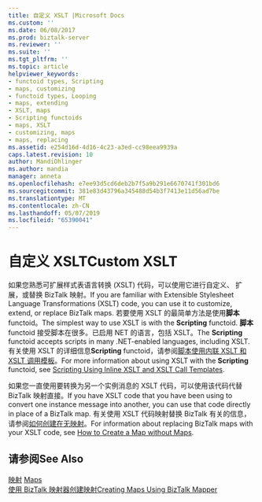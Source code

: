 ```yaml
---
title: 自定义 XSLT |Microsoft Docs
ms.custom: ''
ms.date: 06/08/2017
ms.prod: biztalk-server
ms.reviewer: ''
ms.suite: ''
ms.tgt_pltfrm: ''
ms.topic: article
helpviewer_keywords:
- functoid types, Scripting
- maps, customizing
- functoid types, Looping
- maps, extending
- XSLT, maps
- Scripting functoids
- maps, XSLT
- customizing, maps
- maps, replacing
ms.assetid: e254d16d-4d16-4c23-a3ed-cc98eea9939a
caps.latest.revision: 10
author: MandiOhlinger
ms.author: mandia
manager: anneta
ms.openlocfilehash: e7ee93d5cd6deb2b7f5a9b291e6670741f301bd6
ms.sourcegitcommit: 381e83d43796a345488d54b3f7413e11d56ad7be
ms.translationtype: MT
ms.contentlocale: zh-CN
ms.lasthandoff: 05/07/2019
ms.locfileid: "65390041"
---
```

# <a name="custom-xslt"></a><span data-ttu-id="ad240-102">自定义 XSLT</span><span class="sxs-lookup"><span data-stu-id="ad240-102">Custom XSLT</span></span>
<span data-ttu-id="ad240-103">如果您熟悉可扩展样式表语言转换 (XSLT) 代码，可以使用它进行自定义、 扩展，或替换 BizTalk 映射。</span><span class="sxs-lookup"><span data-stu-id="ad240-103">If you are familiar with Extensible Stylesheet Language Transformations (XSLT) code, you can use it to customize, extend, or replace BizTalk maps.</span></span> <span data-ttu-id="ad240-104">若要使用 XSLT 的最简单方法是使用**脚本**functoid。</span><span class="sxs-lookup"><span data-stu-id="ad240-104">The simplest way to use XSLT is with the **Scripting** functoid.</span></span> <span data-ttu-id="ad240-105">**脚本**functoid 接受脚本在很多。已启用 NET 的语言，包括 XSLT。</span><span class="sxs-lookup"><span data-stu-id="ad240-105">The **Scripting** functoid accepts scripts in many .NET-enabled languages, including XSLT.</span></span> <span data-ttu-id="ad240-106">有关使用 XSLT 的详细信息**Scripting** functoid，请参阅[脚本使用内联 XSLT 和 XSLT 调用模板](../core/scripting-using-inline-xslt-and-xslt-call-templates.md)。</span><span class="sxs-lookup"><span data-stu-id="ad240-106">For more information about using XSLT with the **Scripting** functoid, see [Scripting Using Inline XSLT and XSLT Call Templates](../core/scripting-using-inline-xslt-and-xslt-call-templates.md).</span></span>  
  
 <span data-ttu-id="ad240-107">如果您一直使用要转换为另一个实例消息的 XSLT 代码，可以使用该代码代替 BizTalk 映射直接。</span><span class="sxs-lookup"><span data-stu-id="ad240-107">If you have XSLT code that you have been using to convert one instance message into another, you can use that code directly in place of a BizTalk map.</span></span> <span data-ttu-id="ad240-108">有关使用 XSLT 代码映射替换 BizTalk 有关的信息，请参阅[如何创建在无映射](../core/how-to-create-a-map-without-maps.md)。</span><span class="sxs-lookup"><span data-stu-id="ad240-108">For information about replacing BizTalk maps with your XSLT code, see [How to Create a Map without Maps](../core/how-to-create-a-map-without-maps.md).</span></span>  
  
## <a name="see-also"></a><span data-ttu-id="ad240-109">请参阅</span><span class="sxs-lookup"><span data-stu-id="ad240-109">See Also</span></span>  
 <span data-ttu-id="ad240-110">[映射](../core/maps.md) </span><span class="sxs-lookup"><span data-stu-id="ad240-110">[Maps](../core/maps.md) </span></span>  
 [<span data-ttu-id="ad240-111">使用 BizTalk 映射器创建映射</span><span class="sxs-lookup"><span data-stu-id="ad240-111">Creating Maps Using BizTalk Mapper</span></span>](../core/creating-maps-using-biztalk-mapper.md)